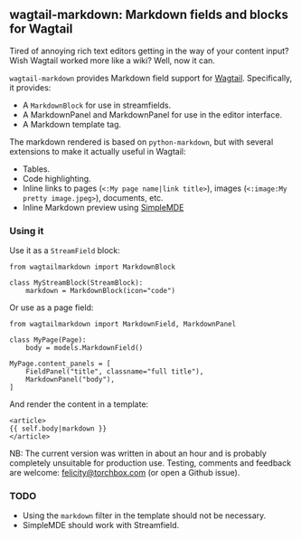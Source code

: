 ## wagtail-markdown: Markdown fields and blocks for Wagtail

Tired of annoying rich text editors getting in the way of your content
input?  Wish Wagtail worked more like a wiki?  Well, now it can.

`wagtail-markdown` provides Markdown field support for [Wagtail](https://github.com/torchbox/wagtail/).
Specifically, it provides:

* A `MarkdownBlock` for use in streamfields.
* A MarkdownPanel and MarkdownPanel for use in the editor interface.
* A Markdown template tag.

The markdown rendered is based on `python-markdown`, but with several
extensions to make it actually useful in Wagtail:

* Tables.
* Code highlighting.
* Inline links to pages (`<:My page name|link title>`), images
  (`<:image:My pretty image.jpeg>`), documents, etc.
* Inline Markdown preview using [SimpleMDE](http://nextstepwebs.github.io/simplemde-markdown-editor/)

### Using it

Use it as a `StreamField` block:

```
from wagtailmarkdown import MarkdownBlock

class MyStreamBlock(StreamBlock):
    markdown = MarkdownBlock(icon="code")
```

Or use as a page field:

```
from wagtailmarkdown import MarkdownField, MarkdownPanel

class MyPage(Page):
    body = models.MarkdownField()

MyPage.content_panels = [
    FieldPanel("title", classname="full title"),
    MarkdownPanel("body"),
]
```

And render the content in a template:

```
<article>
{{ self.body|markdown }}
</article>
```

NB: The current version was written in about an hour and is probably completely 
unsuitable for production use.  Testing, comments and feedback are welcome: 
<felicity@torchbox.com> (or open a Github issue).

### TODO

* Using the `markdown` filter in the template should not be necessary.
* SimpleMDE should work with Streamfield.
